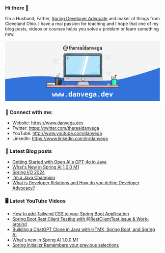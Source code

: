 ### Hi there 👋

I’m a Husband, Father, [Spring Developer Advocate](https://tanzu.vmware.com/developer/advocates/) and maker of things from Cleveland Ohio. I have a real passion for teaching and I hope that one of my blog posts, videos or courses helps you solve a problem or learn something new.

![Profile Header](./github_profile_header.png)

### 🤝 Connect with me:

- Website: https://www.danvega.dev
- Twitter: https://twitter.com/therealdanvega
- YouTube: http://www.youtube.com/danvega
- LinkedIn: https://www.linkedin.com/in/danvega

### 📝 Latest Blog posts

<!-- BLOG-POST-LIST:START -->
- [Getting Started with Open AI&#39;s GPT-4o in Java](/blog/2024/07/10/java-gpt-4o)
- [What&#39;s New in Spring AI 1.0.0 M1](/blog/2024/06/20/spring-ai-m1)
- [Spring I/O 2024](/blog/2024/06/03/spring-io-2024)
- [I&#39;m a Java Champion](/blog/2024/01/21/java-champion)
- [What is Developer Relations and How do you define Developer Advocacy?](/blog/2024/01/15/developer-advocate)
<!-- BLOG-POST-LIST:END -->

### 🖥 Latest YouTube Videos

<!-- YOUTUBE:START -->
- [How to add Tailwind CSS to your Spring Boot Appllication](https://www.youtube.com/watch?v=6_6AIzxPXvQ)
- [Spring Boot Rest Client Testing with @RestClientTest Issue &amp; Work-around](https://www.youtube.com/watch?v=-ChpDCIjyh0)
- [Building a ChatGPT Clone in Java with HTMX, Spring Boot, and Spring AI](https://www.youtube.com/watch?v=jJ63tedBAzI)
- [What&#39;s new in Spring AI 1.0.0 M1](https://www.youtube.com/watch?v=De9a-TaJImI)
- [Spring Initializr Remembers your previous selections](https://www.youtube.com/watch?v=FidObW4SJp8)
<!-- YOUTUBE:END -->
